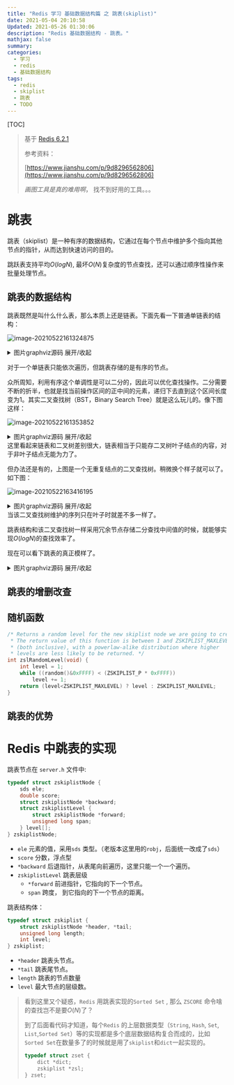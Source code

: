 ```yaml
---
title: "Redis 学习 基础数据结构篇 之 跳表(skiplist)"
date: 2021-05-04 20:10:58
Updated: 2021-05-26 01:30:06
description: "Redis 基础数据结构 - 跳表。"
mathjax: false
summary:
categories:
  - 学习
  - redis
  - 基础数据结构
tags:
  - redis
  - skiplist
  - 跳表
  - TODO
---
```


[TOC]

> 基于 [Redis 6.2.1](https://github.com/redis/redis/tree/6.2.1)
>
> 参考资料：
>
> [https://www.jianshu.com/p/9d8296562806](https://www.jianshu.com/p/9d8296562806)
>
> *画图工具是真的难用啊*， 找不到好用的工具。。。

# 跳表

跳表（skiplist）是一种有序的数据结构，它通过在每个节点中维护多个指向其他节点的指针，从而达到快速访问的目的。

跳跃表支持平均$O(log N)$, 最坏$O(N)$复杂度的节点查找，还可以通过顺序性操作来批量处理节点。

## 跳表的数据结构

跳表既然是叫什么什么表，那么本质上还是链表。下面先看一下普通单链表的结构：

![image-20210522161324875](https://cdn.jsdelivr.net/gh/tabris233/cdn-assets/PicGo/2021/05/22/20210522161324.png)

<details><summary>图片graphviz源码 展开/收起</summary>
```graphviz
digraph link {
  rankdir = LR;  //让图片横过来
  node[shape = record]; //record形状是专门用来做类似”结构体“的东西的
  1[label = "{1|}"];//每个的'|'都是一列
  2[label = "{2|}"];
  3[label = "{3|}"];
  4[label = "{4|}"];
  5[label = "{5|}"];
  6[label = "{6|}"];
  7[label = "{7|}"];
  8[label = "{8|NULL}"];
  1->2:w;
  2->3:w;
  3->4:w;
  4->5:w;
  5->6:w;
  6->7:w;
  7->8:w;
}
```
</details>

对于一个单链表只能依次遍历，但跳表存储的是有序的节点。

众所周知，利用有序这个单调性是可以二分的，因此可以优化查找操作。二分需要不断的折半，也就是找当前操作区间的正中间的元素，递归下去直到这个区间长度变为1。其实二叉查找树（BST，Binary Search Tree）就是这么玩儿的。像下图这样：

![image-20210522161353852](https://cdn.jsdelivr.net/gh/tabris233/cdn-assets/PicGo/2021/05/22/20210522161353.png)

<details><summary>图片graphviz源码 展开/收起</summary>
```graphviz
digraph G{
  graph [ordering="out"];
  4 -> 2;
  4 -> 6;
  2 -> 1;
  2 -> 3;
  6 -> 5;
  6 -> 7;
}
```
</details>
这里看起来链表和二叉树差别很大，链表相当于只能存二叉树叶子结点的内容，对于非叶子结点无能为力了。

但办法还是有的，上图是一个无重复结点的二叉查找树。稍微换个样子就可以了。如下图：

![image-20210522163416195](https://cdn.jsdelivr.net/gh/tabris233/cdn-assets/PicGo/2021/05/22/20210522163416.png)

<details><summary>图片graphviz源码 展开/收起</summary>
```graphviz
digraph G{
  graph [ordering="out"];
  l11[label = "1"];
  l21[label = "1"];
  l31[label = "1"];
  l41[label = "1"];
  l25[label = "5"];
  l33[label = "3"];
  l35[label = "5"];
  l42[label = "2"];
  l43[label = "3"];
  l44[label = "4"];
  l45[label = "5"];
  l46[label = "6"];
  l47[label = "7"];
  l11->l21;
  l11->l25;
  l21->l31;
  l21->l33;
  l25->l35;
  l25->l47;
  l31->l41;
  l31->l42;
  l33->l43;
  l33->l44;
  l35->l45;
  l35->l46;
}
```
</details>
当该二叉查找树维护的序列只在叶子时就差不多一样了。

跳表结构和该二叉查找树一样采用冗余节点存储二分查找中间值的时候，就能够实现$O(log N)$的查找效率了。

现在可以看下跳表的真正模样了。

<details><summary>图片graphviz源码 展开/收起</summary>
```graphviz
digraph link {
    rankdir = LR;  //让图片横过来
    node[shape = record];//record形状是专门用来做类似”结构体“的东西的
    1[label = "{1|}"];//每个的'|'都是一列
    2[label = "{2|}"];
    3[label = "{3|}"];
    4[label = "{4|}"];
    5[label = "{5|}"];
    6[label = "{6|}"];
    7[label = "{7|}"];
    8[label = "{8|NULL}"];
    1->2:w;
    2->3:w;
    3->4:w;
    4->5:w;
    5->6:w;
    6->7:w;
    7->8:w;
}
```
</details>


## 跳表的增删改查



## 随机函数

```c
/* Returns a random level for the new skiplist node we are going to create.
 * The return value of this function is between 1 and ZSKIPLIST_MAXLEVEL
 * (both inclusive), with a powerlaw-alike distribution where higher
 * levels are less likely to be returned. */
int zslRandomLevel(void) {
    int level = 1;
    while ((random()&0xFFFF) < (ZSKIPLIST_P * 0xFFFF))
        level += 1;
    return (level<ZSKIPLIST_MAXLEVEL) ? level : ZSKIPLIST_MAXLEVEL;
}
```



## 跳表的优势

# Redis 中跳表的实现

跳表节点在 `server.h` 文件中:

```c
typedef struct zskiplistNode {
    sds ele;
    double score;
    struct zskiplistNode *backward;
    struct zskiplistLevel {
        struct zskiplistNode *forward;
        unsigned long span;
    } level[];
} zskiplistNode;
```

-   `ele` 元素的值，采用`sds` 类型。（老版本这里用的`robj`，后面统一改成了`sds`）
-   `score` 分数，浮点型
-   `*backward` 后退指针，从表尾向前遍历，这里只能一个一个遍历。
-   `zskiplistLevel` 跳表层级
    -   `*forward` 前进指针，它指向的下一个节点。
    -   `span` 跨度， 到它指向的下一个节点的距离。

跳表结构体：

```c
typedef struct zskiplist {
    struct zskiplistNode *header, *tail;
    unsigned long length;
    int level;
} zskiplist;
```

-   `*header` 跳表头节点。
-   `*tail` 跳表尾节点。
-   `length` 跳表的节点数量
-   `level` 最大节点的层级数。

>   看到这里又个疑惑，`Redis` 用跳表实现的`Sorted Set` , 那么 `ZSCORE` 命令啥的查找岂不是要$O(N)$了？
>
>   到了后面看代码才知道，每个`Redis` 的上层数据类型（`String`, `Hash`, `Set`, `List`,`Sorted Set`）等的实现都是多个底层数据结构复合而成的，比如`Sorted Set`在数量多了的时候就是用了`skiplist`和`dict`一起实现的。
>
>   ```c
>   typedef struct zset {
>       dict *dict;
>       zskiplist *zsl;
>   } zset;
>   ```




